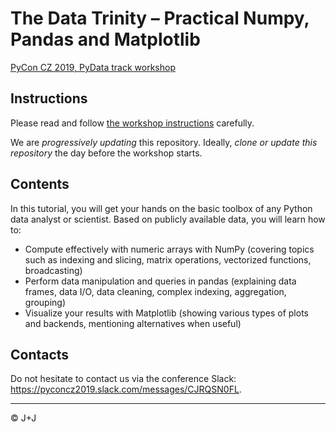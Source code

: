 # The Data Trinity – Practical Numpy, Pandas and Matplotlib

[PyCon CZ 2019, PyData track workshop](https://cz.pycon.org/2019/programme/workshops/8/#main)


## Instructions

Please read and follow [the workshop instructions](instructions.md) carefully. 

We are *progressively updating* this repository. Ideally, *clone or update this repository* the day before the workshop starts.


## Contents

In this tutorial, you will get your hands on the basic toolbox of any Python data analyst or scientist.
Based on publicly available data, you will learn how to:

* Compute effectively with numeric arrays with NumPy (covering topics such as indexing and slicing, matrix operations, vectorized functions, broadcasting)
* Perform data manipulation and queries in pandas (explaining data frames, data I/O, data cleaning, complex indexing, aggregation, grouping)
* Visualize your results with Matplotlib (showing various types of plots and backends, mentioning alternatives when useful)


## Contacts

Do not hesitate to contact us via the conference Slack: https://pyconcz2019.slack.com/messages/CJRQSN0FL.

---
&copy; J+J
